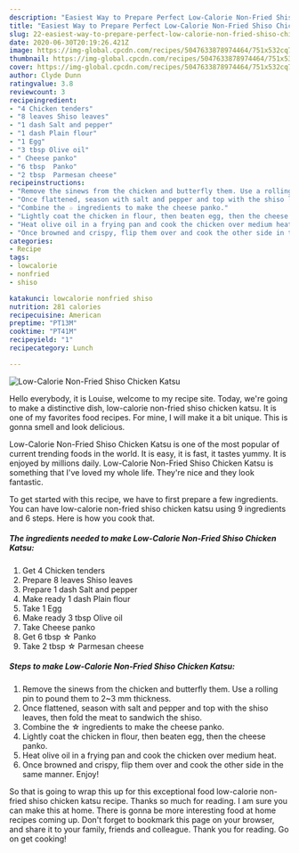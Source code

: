 ```yaml
---
description: "Easiest Way to Prepare Perfect Low-Calorie Non-Fried Shiso Chicken Katsu"
title: "Easiest Way to Prepare Perfect Low-Calorie Non-Fried Shiso Chicken Katsu"
slug: 22-easiest-way-to-prepare-perfect-low-calorie-non-fried-shiso-chicken-katsu
date: 2020-06-30T20:19:26.421Z
image: https://img-global.cpcdn.com/recipes/5047633878974464/751x532cq70/low-calorie-non-fried-shiso-chicken-katsu-recipe-main-photo.jpg
thumbnail: https://img-global.cpcdn.com/recipes/5047633878974464/751x532cq70/low-calorie-non-fried-shiso-chicken-katsu-recipe-main-photo.jpg
cover: https://img-global.cpcdn.com/recipes/5047633878974464/751x532cq70/low-calorie-non-fried-shiso-chicken-katsu-recipe-main-photo.jpg
author: Clyde Dunn
ratingvalue: 3.8
reviewcount: 3
recipeingredient:
- "4 Chicken tenders"
- "8 leaves Shiso leaves"
- "1 dash Salt and pepper"
- "1 dash Plain flour"
- "1 Egg"
- "3 tbsp Olive oil"
- " Cheese panko"
- "6 tbsp  Panko"
- "2 tbsp  Parmesan cheese"
recipeinstructions:
- "Remove the sinews from the chicken and butterfly them. Use a rolling pin to pound them to 2~3 mm thickness."
- "Once flattened, season with salt and pepper and top with the shiso leaves, then fold the meat to sandwich the shiso."
- "Combine the ☆ ingredients to make the cheese panko."
- "Lightly coat the chicken in flour, then beaten egg, then the cheese panko."
- "Heat olive oil in a frying pan and cook the chicken over medium heat."
- "Once browned and crispy, flip them over and cook the other side in the same manner. Enjoy!"
categories:
- Recipe
tags:
- lowcalorie
- nonfried
- shiso

katakunci: lowcalorie nonfried shiso 
nutrition: 281 calories
recipecuisine: American
preptime: "PT13M"
cooktime: "PT41M"
recipeyield: "1"
recipecategory: Lunch

---
```



![Low-Calorie Non-Fried Shiso Chicken Katsu](https://img-global.cpcdn.com/recipes/5047633878974464/751x532cq70/low-calorie-non-fried-shiso-chicken-katsu-recipe-main-photo.jpg)

Hello everybody, it is Louise, welcome to my recipe site. Today, we're going to make a distinctive dish, low-calorie non-fried shiso chicken katsu. It is one of my favorites food recipes. For mine, I will make it a bit unique. This is gonna smell and look delicious.

Low-Calorie Non-Fried Shiso Chicken Katsu is one of the most popular of current trending foods in the world. It is easy, it is fast, it tastes yummy. It is enjoyed by millions daily. Low-Calorie Non-Fried Shiso Chicken Katsu is something that I've loved my whole life. They're nice and they look fantastic.




To get started with this recipe, we have to first prepare a few ingredients. You can have low-calorie non-fried shiso chicken katsu using 9 ingredients and 6 steps. Here is how you cook that.

<!--inarticleads1-->

##### The ingredients needed to make Low-Calorie Non-Fried Shiso Chicken Katsu:

1. Get 4 Chicken tenders
1. Prepare 8 leaves Shiso leaves
1. Prepare 1 dash Salt and pepper
1. Make ready 1 dash Plain flour
1. Take 1 Egg
1. Make ready 3 tbsp Olive oil
1. Take  Cheese panko
1. Get 6 tbsp ☆ Panko
1. Take 2 tbsp ☆ Parmesan cheese




<!--inarticleads2-->

##### Steps to make Low-Calorie Non-Fried Shiso Chicken Katsu:

1. Remove the sinews from the chicken and butterfly them. Use a rolling pin to pound them to 2~3 mm thickness.
1. Once flattened, season with salt and pepper and top with the shiso leaves, then fold the meat to sandwich the shiso.
1. Combine the ☆ ingredients to make the cheese panko.
1. Lightly coat the chicken in flour, then beaten egg, then the cheese panko.
1. Heat olive oil in a frying pan and cook the chicken over medium heat.
1. Once browned and crispy, flip them over and cook the other side in the same manner. Enjoy!




So that is going to wrap this up for this exceptional food low-calorie non-fried shiso chicken katsu recipe. Thanks so much for reading. I am sure you can make this at home. There is gonna be more interesting food at home recipes coming up. Don't forget to bookmark this page on your browser, and share it to your family, friends and colleague. Thank you for reading. Go on get cooking!

